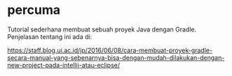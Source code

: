 # percuma
Tutorial sederhana membuat sebuah proyek Java dengan Gradle. Penjelasan tentang ini ada di:

https://staff.blog.ui.ac.id/jp/2016/06/08/cara-membuat-proyek-gradle-secara-manual-yang-sebenarnya-bisa-dengan-mudah-dilakukan-dengan-new-project-pada-intellij-atau-eclipse/
